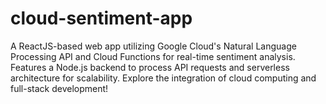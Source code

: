 # cloud-sentiment-app
A ReactJS-based web app utilizing Google Cloud's Natural Language Processing API and Cloud Functions for real-time sentiment analysis. Features a Node.js backend to process API requests and serverless architecture for scalability. Explore the integration of cloud computing and full-stack development!
